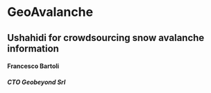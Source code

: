 # GeoAvalanche
## Ushahidi for crowdsourcing snow avalanche information

#### Francesco Bartoli
##### CTO Geobeyond Srl
